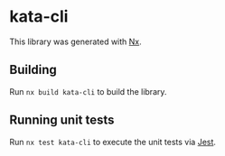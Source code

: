 # kata-cli

This library was generated with [Nx](https://nx.dev).

## Building

Run `nx build kata-cli` to build the library.

## Running unit tests

Run `nx test kata-cli` to execute the unit tests via [Jest](https://jestjs.io).

